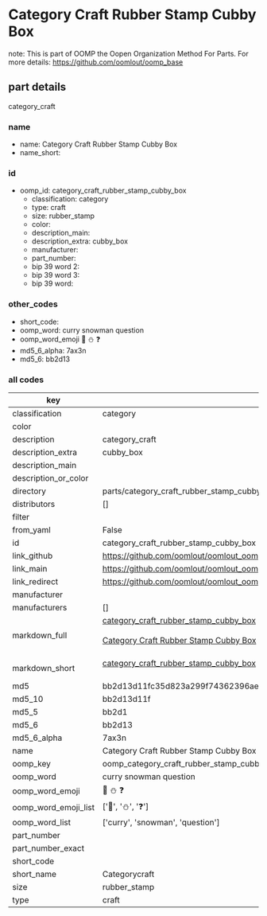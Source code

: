# Category Craft Rubber Stamp Cubby Box  

note: This is part of OOMP the Oopen Organization Method For Parts. For more details: https://github.com/oomlout/oomp_base

##  part details
  



category_craft



### name
* name: Category Craft Rubber Stamp Cubby Box
* name_short: 
### id
* oomp_id: category_craft_rubber_stamp_cubby_box
  * classification: category
  * type: craft
  * size: rubber_stamp
  * color: 
  * description_main: 
  * description_extra: cubby_box
  * manufacturer: 
  * part_number: 
  * bip 39 word 2: 
  * bip 39 word 3: 
  * bip 39 word: 

### other_codes
* short_code: 
* oomp_word: curry snowman question
* oomp_word_emoji :curry: :snowman: :question:
* md5_6_alpha: 7ax3n
* md5_6: bb2d13









### all codes 
| key | value |  
| --- | --- |  
| classification | category |  
| color |  |  
| description | category_craft |  
| description_extra | cubby_box |  
| description_main |  |  
| description_or_color |   |  
| directory | parts/category_craft_rubber_stamp_cubby_box |  
| distributors | [] |  
| filter |  |  
| from_yaml | False |  
| id | category_craft_rubber_stamp_cubby_box |  
| link_github | https://github.com/oomlout/oomlout_oomp_version_1_messy/tree/main/parts/category_craft_rubber_stamp_cubby_box |  
| link_main | https://github.com/oomlout/oomlout_oomp_version_1_messy/tree/main/parts/category_craft_rubber_stamp_cubby_box |  
| link_redirect | https://github.com/oomlout/oomlout_oomp_version_1_messy/tree/main/parts/category_craft_rubber_stamp_cubby_box |  
| manufacturer |  |  
| manufacturers | [] |  
| markdown_full | [category_craft_rubber_stamp_cubby_box](none)<br>[](none)<br>[Category Craft Rubber Stamp Cubby Box](none)<br><br> |  
| markdown_short | [category_craft_rubber_stamp_cubby_box](none)<br><br> |  
| md5 | bb2d13d11fc35d823a299f74362396ae |  
| md5_10 | bb2d13d11f |  
| md5_5 | bb2d1 |  
| md5_6 | bb2d13 |  
| md5_6_alpha | 7ax3n |  
| name | Category Craft Rubber Stamp Cubby Box |  
| oomp_key | oomp_category_craft_rubber_stamp_cubby_box |  
| oomp_word | curry snowman question |  
| oomp_word_emoji | :curry: :snowman: :question: |  
| oomp_word_emoji_list | [':curry:', ':snowman:', ':question:'] |  
| oomp_word_list | ['curry', 'snowman', 'question'] |  
| part_number |  |  
| part_number_exact |  |  
| short_code |  |  
| short_name | Categorycraft |  
| size | rubber_stamp |  
| type | craft |  
